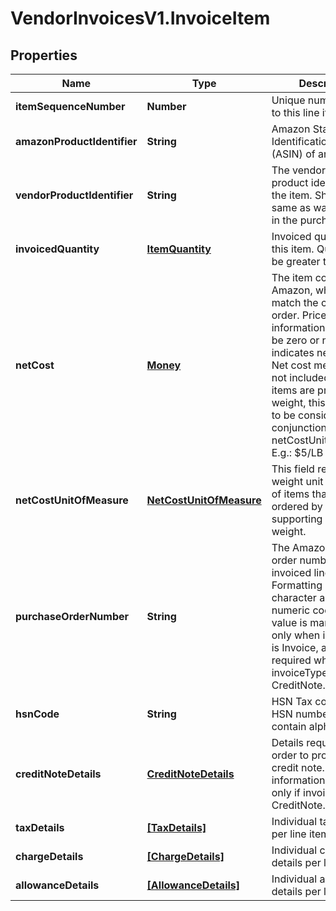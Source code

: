 # VendorInvoicesV1.InvoiceItem

## Properties
Name | Type | Description | Notes
------------ | ------------- | ------------- | -------------
**itemSequenceNumber** | **Number** | Unique number related to this line item. | 
**amazonProductIdentifier** | **String** | Amazon Standard Identification Number (ASIN) of an item. | [optional] 
**vendorProductIdentifier** | **String** | The vendor selected product identifier of the item. Should be the same as was provided in the purchase order. | [optional] 
**invoicedQuantity** | [**ItemQuantity**](ItemQuantity.md) | Invoiced quantity of this item. Quantity must be greater than zero. | 
**netCost** | [**Money**](Money.md) | The item cost to Amazon, which should match the cost on the order. Price information should not be zero or negative. It indicates net unit price. Net cost means VAT is not included in cost. If items are priced by weight, this cost need to be considered in conjunction with netCostUnitOfMeasure. E.g.: $5/LB | 
**netCostUnitOfMeasure** | [**NetCostUnitOfMeasure**](NetCostUnitOfMeasure.md) | This field represents weight unit of measure of items that are ordered by cases and supporting priced by weight. | [optional] 
**purchaseOrderNumber** | **String** | The Amazon purchase order number for this invoiced line item. Formatting Notes: 8-character alpha-numeric code. This value is mandatory only when invoiceType is Invoice, and is not required when invoiceType is CreditNote. | [optional] 
**hsnCode** | **String** | HSN Tax code. The HSN number cannot contain alphabets. | [optional] 
**creditNoteDetails** | [**CreditNoteDetails**](CreditNoteDetails.md) | Details required in order to process a credit note. This information is required only if invoiceType is CreditNote. | [optional] 
**taxDetails** | [**[TaxDetails]**](TaxDetails.md) | Individual tax details per line item. | [optional] 
**chargeDetails** | [**[ChargeDetails]**](ChargeDetails.md) | Individual charge details per line item. | [optional] 
**allowanceDetails** | [**[AllowanceDetails]**](AllowanceDetails.md) | Individual allowance details per line item. | [optional] 


